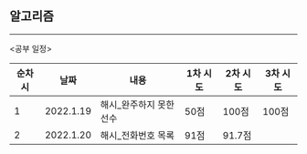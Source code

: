 ## 알고리즘

--------------------------------------------

<공부 일정>

|순차시|날짜|내용|1차 시도|2차 시도|3차 시도|
|---|-----|-----|-----|-----|-----|
|1|2022.1.19|해시_완주하지 못한 선수|50점|100점|100점|
|2|2022.1.20|해시_전화번호 목록|91점|91.7점|
